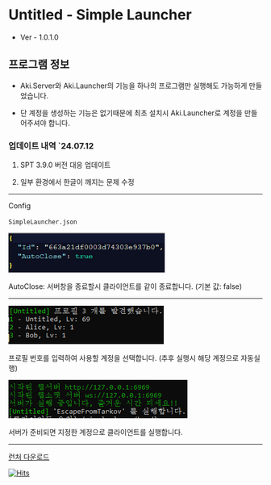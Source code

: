 # Untitled - Simple Launcher

* Ver - 1.0.1.0

## 프로그램 정보

* Aki.Server와 Aki.Launcher의 기능을 하나의 프로그램만 실행해도 가능하게 만들었습니다.

* 단 계정을 생성하는 기능은 없기때문에 최초 설치시 Aki.Launcher로 계정을 만들어주셔야 합니다.

### 업데이트 내역 `24.07.12

1. SPT 3.9.0 버전 대응 업데이트

2. 일부 환경에서 한글이 깨지는 문제 수정

---

Config

`SimpleLauncher.json`

![Config](./img/config.png)

AutoClose: 서버창을 종료할시 클라이언트를 같이 종료합니다. (기본 값: false)

---

![img1](./img/profile.png)

프로필 번호를 입력하여 사용할 계정을 선택합니다. (추후 실행시 해당 계정으로 자동실행)

![img2](./img/server.png)

서버가 준비되면 지정한 계정으로 클라이언트를 실행합니다.

---

[런처 다운로드](https://github.com/Untitled0828/SPT-Launcher/raw/main/file/SimpleLauncher-1.0.1.0.7z "SPT-AKI SimpleLauncher Download")


[![Hits](https://hits.seeyoufarm.com/api/count/incr/badge.svg?url=https%3A%2F%2Fgithub.com%2FUntitled0828%2FSPT-Launcher&count_bg=%2379C83D&title_bg=%23555555&icon=&icon_color=%23E7E7E7&title=hits&edge_flat=false)](https://hits.seeyoufarm.com)